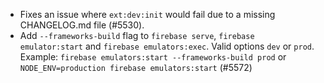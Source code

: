 - Fixes an issue where `ext:dev:init` would fail due to a missing CHANGELOG.md file (#5530).
- Add `--frameworks-build` flag to `firebase serve`, `firebase emulator:start` and `firebase emulators:exec`. Valid options `dev` or `prod`. Example: `firebase emulators:start --frameworks-build prod` or `NODE_ENV=production firebase emulators:start` (#5572)
